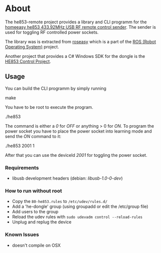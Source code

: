 # About

The he853-remote project provides a library and CLI programm for the
[homeeasy he853 433.92MHz USB RF remote control sender](http://www.elro.eu/en/products/category/home_automation/home_easy/zenders2/pc_afstandsbediening_usb_dongle).
The sender is used for toggling RF controlled power sockets.

The library was is extracted from [roseasy](http://ros.org/wiki/roseasy)
which is a part of the [ROS (Robot Operating System)](http://www.ros.org/wiki/) project.

Another project that provides a C# Windows SDK for the dongle is
the [HE853 Control Project](http://he853control.sourceforge.net/).

## Usage

You can build the CLI programm by simply running

  make

You have to be root to execute the program.

  ./he853 <deviceId> <command>

The command is either a *0* for *OFF* or anything > 0 for *ON*.
To program the power socket you have to place the power socket into learning
mode and send the *ON* command to it:

  ./he853 2001 1

After that you can use the deviceId *2001* for toggling the power socket.

### Requirements

* libusb development headers (debian: *libusb-1.0-0-dev*)

### How to run without root

* Copy the `80-he853.rules` to `/etc/udev/rules.d/`
* Add a 'he-dongle' group (using groupadd or edit the /etc/group file)
* Add users to the group
* Reload the udev rules with `sudo udevadm control --reload-rules`
* Unplug and replug the device

### Known Issues

* doesn't compile on OSX
